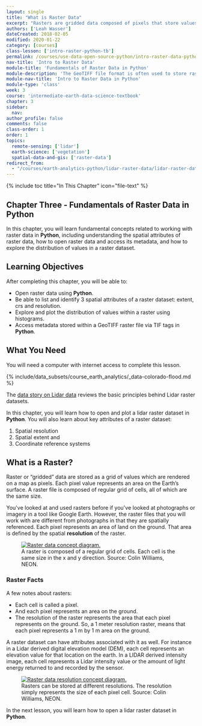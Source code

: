 ```yaml
---
layout: single
title: "What is Raster Data"
excerpt: "Rasters are gridded data composed of pixels that store values. Learn more about the structure of raster data and how to use them to store data, such as imagery or elevation values."
authors: ['Leah Wasser']
dateCreated: 2018-02-05
modified: 2020-01-22
category: [courses]
class-lesson: ['intro-raster-python-tb']
permalink: /courses/use-data-open-source-python/intro-raster-data-python/fundamentals-raster-data/intro-raster-data/
nav-title: 'Intro to Raster Data'
module-title: 'Fundamentals of Raster Data in Python'
module-description: 'The GeoTIFF file format is often used to store raster data. Learn how to to open and explore raster data stored as GeoTIFF files in Python.'
module-nav-title: 'Intro to Raster Data in Python'
module-type: 'class'
week: 3
course: 'intermediate-earth-data-science-textbook'
chapter: 3
sidebar:
  nav:
author_profile: false
comments: false
class-order: 1
order: 1
topics:
  remote-sensing: ['lidar']
  earth-science: ['vegetation']
  spatial-data-and-gis: ['raster-data']
redirect_from:
  - "/courses/earth-analytics-python/lidar-raster-data/lidar-raster-data/"
---
```


{% include toc title="In This Chapter" icon="file-text" %}

<div class='notice--success' markdown="1">

## <i class="fa fa-ship" aria-hidden="true"></i> Chapter Three - Fundamentals of Raster Data in Python 

In this chapter, you will learn fundamental concepts related to working with raster data in **Python**, including understanding the spatial attributes of raster data, how to open raster data and access its metadata, and how to explore the distribution of values in a raster dataset. 


## <i class="fa fa-graduation-cap" aria-hidden="true"></i> Learning Objectives

After completing this chapter, you will be able to:

* Open raster data using **Python**.
* Be able to list and identify 3 spatial attributes of a raster dataset: extent, crs and resolution.
* Explore and plot the distribution of values within a raster using histograms.
* Access metadata stored within a GeoTIFF raster file via TIF tags in **Python**.

## <i class="fa fa-check-square-o fa-2" aria-hidden="true"></i> What You Need

You will need a computer with internet access to complete this lesson.

{% include/data_subsets/course_earth_analytics/_data-colorado-flood.md %}

</div>

The <a href="{{ site.url }}/courses/use-data-open-source-python/data-stories/lidar-raster-data/lidar-intro/" target="_blank">data story on Lidar data</a> reviews the basic principles behind Lidar raster datasets.

In this chapter, you will learn how to open and plot a lidar raster dataset in **Python**. You will also learn about key attributes of a raster dataset:

1. Spatial resolution
2. Spatial extent and
3. Coordinate reference systems


## What is a Raster?

Raster or “gridded” data are stored as a grid of values which are rendered on a map as pixels. Each pixel value represents an area on the Earth’s surface. A raster file is composed of regular grid of cells, all of which are the same size. 

You've looked at and used rasters before if you've looked at photographs or imagery in a tool like Google Earth. However, the raster files that you will work with are different from photographs in that they are spatially referenced. Each pixel represents an area of land on the ground. That area is defined by the spatial **resolution** of the raster.

<figure>
   <a href="{{ site.url }}/images/earth-analytics/raster-data/raster-concept.png" target="_blank">
   <img src="{{ site.url }}/images/earth-analytics/raster-data/raster-concept.png" alt="Raster data concept diagram."></a>
   <figcaption>A raster is composed of a regular grid of cells. Each cell is the same
   size in the x and y direction. Source: Colin Williams, NEON.
   </figcaption>
</figure>


### Raster Facts

A few notes about rasters:

-  Each cell is called a pixel.
-  And each pixel represents an area on the ground.
-  The resolution of the raster represents the area that each pixel represents on the ground. So, a 1 meter resolution raster, means that each pixel represents a 1 m by 1 m area on the ground.

A raster dataset can have attributes associated with it as well. For instance in a Lidar derived digital elevation model (DEM), each cell represents an elevation value for that location on the earth. In a LIDAR derived intensity image, each cell represents a Lidar intensity value or the amount of light energy returned to and recorded by the sensor.


<figure>
   <a href="{{ site.url }}/images/earth-analytics/raster-data/raster-resolution.png" target="_blank">
   <img src="{{ site.url }}/images/earth-analytics/raster-data/raster-resolution.png" alt="Raster data resolution concept diagram."></a>
   <figcaption>Rasters can be stored at different resolutions. The resolution simply
   represents the size of each pixel cell. Source: Colin Williams, NEON.
   </figcaption>
</figure>


In the next lesson, you will learn how to open a lidar raster dataset in **Python**.

